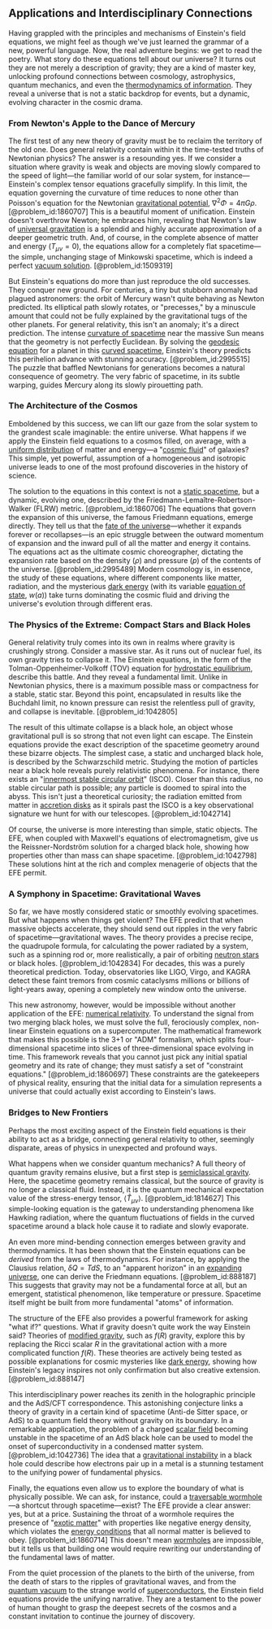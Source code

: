 ## Applications and Interdisciplinary Connections

Having grappled with the principles and mechanisms of Einstein's field equations, we might feel as though we've just learned the grammar of a new, powerful language. Now, the real adventure begins: we get to read the poetry. What story do these equations tell about our universe? It turns out they are not merely a description of gravity; they are a kind of master key, unlocking profound connections between cosmology, astrophysics, quantum mechanics, and even the [thermodynamics of information](@article_id:196333). They reveal a universe that is not a static backdrop for events, but a dynamic, evolving character in the cosmic drama.

### From Newton's Apple to the Dance of Mercury

The first test of any new theory of gravity must be to reclaim the territory of the old one. Does general relativity contain within it the time-tested truths of Newtonian physics? The answer is a resounding yes. If we consider a situation where gravity is weak and objects are moving slowly compared to the speed of light—the familiar world of our solar system, for instance—Einstein's complex tensor equations gracefully simplify. In this limit, the equation governing the curvature of time reduces to none other than Poisson's equation for the Newtonian [gravitational potential](@article_id:159884), $\nabla^{2} \Phi = 4 \pi G \rho$. [@problem_id:1860707] This is a beautiful moment of unification. Einstein doesn't overthrow Newton; he embraces him, revealing that Newton's law of [universal gravitation](@article_id:157040) is a splendid and highly accurate approximation of a deeper geometric truth. And, of course, in the complete absence of matter and energy ($T_{\mu\nu}=0$), the equations allow for a completely flat spacetime—the simple, unchanging stage of Minkowski spacetime, which is indeed a perfect [vacuum solution](@article_id:268453). [@problem_id:1509319]

But Einstein's equations do more than just reproduce the old successes. They conquer new ground. For centuries, a tiny but stubborn anomaly had plagued astronomers: the orbit of Mercury wasn't quite behaving as Newton predicted. Its elliptical path slowly rotates, or "precesses," by a minuscule amount that could not be fully explained by the gravitational tugs of the other planets. For general relativity, this isn't an anomaly; it's a direct prediction. The intense [curvature of spacetime](@article_id:188986) near the massive Sun means that the geometry is not perfectly Euclidean. By solving the [geodesic equation](@article_id:136061) for a planet in this [curved spacetime](@article_id:184444), Einstein's theory predicts this perihelion advance with stunning accuracy. [@problem_id:2995515] The puzzle that baffled Newtonians for generations becomes a natural consequence of geometry. The very fabric of spacetime, in its subtle warping, guides Mercury along its slowly pirouetting path.

### The Architecture of the Cosmos

Emboldened by this success, we can lift our gaze from the solar system to the grandest scale imaginable: the entire universe. What happens if we apply the Einstein field equations to a cosmos filled, on average, with a [uniform distribution](@article_id:261240) of matter and energy—a "[cosmic fluid](@article_id:160951)" of galaxies? This simple, yet powerful, assumption of a homogeneous and isotropic universe leads to one of the most profound discoveries in the history of science.

The solution to the equations in this context is not a [static spacetime](@article_id:184226), but a dynamic, evolving one, described by the Friedmann-Lemaître-Robertson-Walker (FLRW) metric. [@problem_id:1860706] The equations that govern the expansion of this universe, the famous Friedmann equations, emerge directly. They tell us that the [fate of the universe](@article_id:158881)—whether it expands forever or recollapses—is an epic struggle between the outward momentum of expansion and the inward pull of all the matter and energy it contains. The equations act as the ultimate cosmic choreographer, dictating the expansion rate based on the density ($\rho$) and pressure ($p$) of the contents of the universe. [@problem_id:2995489] Modern cosmology is, in essence, the study of these equations, where different components like matter, radiation, and the mysterious [dark energy](@article_id:160629) (with its variable [equation of state](@article_id:141181), $w(a)$) take turns dominating the cosmic fluid and driving the universe's evolution through different eras.

### The Physics of the Extreme: Compact Stars and Black Holes

General relativity truly comes into its own in realms where gravity is crushingly strong. Consider a massive star. As it runs out of nuclear fuel, its own gravity tries to collapse it. The Einstein equations, in the form of the Tolman-Oppenheimer-Volkoff (TOV) equation for [hydrostatic equilibrium](@article_id:146252), describe this battle. And they reveal a fundamental limit. Unlike in Newtonian physics, there is a maximum possible mass or compactness for a stable, static star. Beyond this point, encapsulated in results like the Buchdahl limit, no known pressure can resist the relentless pull of gravity, and collapse is inevitable. [@problem_id:1042805]

The result of this ultimate collapse is a black hole, an object whose gravitational pull is so strong that not even light can escape. The Einstein equations provide the exact description of the spacetime geometry around these bizarre objects. The simplest case, a static and uncharged black hole, is described by the Schwarzschild metric. Studying the motion of particles near a black hole reveals purely relativistic phenomena. For instance, there exists an "[innermost stable circular orbit](@article_id:159706)" (ISCO). Closer than this radius, no stable circular path is possible; any particle is doomed to spiral into the abyss. This isn't just a theoretical curiosity; the radiation emitted from matter in [accretion disks](@article_id:159479) as it spirals past the ISCO is a key observational signature we hunt for with our telescopes. [@problem_id:1042714]

Of course, the universe is more interesting than simple, static objects. The EFE, when coupled with Maxwell's equations of electromagnetism, give us the Reissner-Nordström solution for a charged black hole, showing how properties other than mass can shape spacetime. [@problem_id:1042798] These solutions hint at the rich and complex menagerie of objects that the EFE permit.

### A Symphony in Spacetime: Gravitational Waves

So far, we have mostly considered static or smoothly evolving spacetimes. But what happens when things get violent? The EFE predict that when massive objects accelerate, they should send out ripples in the very fabric of spacetime—gravitational waves. The theory provides a precise recipe, the quadrupole formula, for calculating the power radiated by a system, such as a spinning rod or, more realistically, a pair of orbiting [neutron stars](@article_id:139189) or black holes. [@problem_id:1042834] For decades, this was a purely theoretical prediction. Today, observatories like LIGO, Virgo, and KAGRA detect these faint tremors from cosmic cataclysms millions or billions of light-years away, opening a completely new window onto the universe.

This new astronomy, however, would be impossible without another application of the EFE: [numerical relativity](@article_id:139833). To understand the signal from two merging black holes, we must solve the full, ferociously complex, non-linear Einstein equations on a supercomputer. The mathematical framework that makes this possible is the 3+1 or "ADM" formalism, which splits four-dimensional spacetime into slices of three-dimensional space evolving in time. This framework reveals that you cannot just pick any initial spatial geometry and its rate of change; they must satisfy a set of "constraint equations." [@problem_id:1860697] These constraints are the gatekeepers of physical reality, ensuring that the initial data for a simulation represents a universe that could actually exist according to Einstein's laws.

### Bridges to New Frontiers

Perhaps the most exciting aspect of the Einstein field equations is their ability to act as a bridge, connecting general relativity to other, seemingly disparate, areas of physics in unexpected and profound ways.

What happens when we consider quantum mechanics? A full theory of quantum gravity remains elusive, but a first step is [semiclassical gravity](@article_id:274523). Here, the spacetime geometry remains classical, but the source of gravity is no longer a classical fluid. Instead, it is the quantum mechanical expectation value of the stress-energy tensor, $\langle \hat{T}_{\mu\nu} \rangle$. [@problem_id:1814627] This simple-looking equation is the gateway to understanding phenomena like Hawking radiation, where the quantum fluctuations of fields in the curved spacetime around a black hole cause it to radiate and slowly evaporate.

An even more mind-bending connection emerges between gravity and thermodynamics. It has been shown that the Einstein equations can be *derived* from the laws of thermodynamics. For instance, by applying the Clausius relation, $\delta Q = T dS$, to an "apparent horizon" in an [expanding universe](@article_id:160948), one can derive the Friedmann equations. [@problem_id:888187] This suggests that gravity may not be a fundamental force at all, but an emergent, statistical phenomenon, like temperature or pressure. Spacetime itself might be built from more fundamental "atoms" of information.

The structure of the EFE also provides a powerful framework for asking "what if?" questions. What if gravity doesn't quite work the way Einstein said? Theories of [modified gravity](@article_id:158365), such as $f(R)$ gravity, explore this by replacing the Ricci scalar $R$ in the gravitational action with a more complicated function $f(R)$. These theories are actively being tested as possible explanations for cosmic mysteries like [dark energy](@article_id:160629), showing how Einstein's legacy inspires not only confirmation but also creative extension. [@problem_id:888147]

This interdisciplinary power reaches its zenith in the holographic principle and the AdS/CFT correspondence. This astonishing conjecture links a theory of gravity in a certain kind of spacetime (Anti-de Sitter space, or AdS) to a quantum field theory without gravity on its boundary. In a remarkable application, the problem of a charged [scalar field](@article_id:153816) becoming unstable in the spacetime of an AdS black hole can be used to model the onset of superconductivity in a condensed matter system. [@problem_id:1042736] The idea that a [gravitational instability](@article_id:160227) in a black hole could describe how electrons pair up in a metal is a stunning testament to the unifying power of fundamental physics.

Finally, the equations even allow us to explore the boundary of what is physically possible. We can ask, for instance, could a [traversable wormhole](@article_id:267054)—a shortcut through spacetime—exist? The EFE provide a clear answer: yes, but at a price. Sustaining the throat of a wormhole requires the presence of "[exotic matter](@article_id:199166)" with properties like negative energy density, which violates the [energy conditions](@article_id:158013) that all normal matter is believed to obey. [@problem_id:1860714] This doesn't mean [wormholes](@article_id:158393) are impossible, but it tells us that building one would require rewriting our understanding of the fundamental laws of matter.

From the quiet procession of the planets to the birth of the universe, from the death of stars to the ripples of gravitational waves, and from the [quantum vacuum](@article_id:155087) to the strange world of [superconductors](@article_id:136316), the Einstein field equations provide the unifying narrative. They are a testament to the power of human thought to grasp the deepest secrets of the cosmos and a constant invitation to continue the journey of discovery.